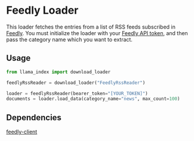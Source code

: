 # Feedly Loader

This loader fetches the entries from a list of RSS feeds subscribed in [Feedly](https://feedly.com). You must initialize the loader with your [Feedly API token](https://developer.feedly.com), and then pass the category name which you want to extract.

## Usage

```python
from llama_index import download_loader

feedlyRssReader = download_loader("FeedlyRssReader")

loader = feedlyRssReader(bearer_token="[YOUR_TOKEN]")
documents = loader.load_data(category_name="news", max_count=100)
```

## Dependencies

[feedly-client](https://pypi.org/project/feedly-client/)
